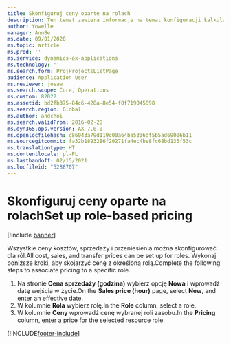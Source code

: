```yaml
---
title: Skonfiguruj ceny oparte na rolach
description: Ten temat zawiera informacje na temat konfiguracji kalkulacji cen dla danych ról.
author: Yowelle
manager: AnnBe
ms.date: 09/01/2020
ms.topic: article
ms.prod: ''
ms.service: dynamics-ax-applications
ms.technology: ''
ms.search.form: ProjProjectsListPage
audience: Application User
ms.reviewer: josaw
ms.search.scope: Core, Operations
ms.custom: 82022
ms.assetid: bd2fb375-84c6-428a-8e54-f0f719045898
ms.search.region: Global
ms.author: andchoi
ms.search.validFrom: 2016-02-28
ms.dyn365.ops.version: AX 7.0.0
ms.openlocfilehash: c86043a79d119c00a64ba5336df5b5ad69006b11
ms.sourcegitcommit: fa32b1893286f20271fa4ec4be8fc68bd135f53c
ms.translationtype: HT
ms.contentlocale: pl-PL
ms.lasthandoff: 02/15/2021
ms.locfileid: "5288707"
---
```

# <a name="set-up-role-based-pricing"></a><span data-ttu-id="a024c-103">Skonfiguruj ceny oparte na rolach</span><span class="sxs-lookup"><span data-stu-id="a024c-103">Set up role-based pricing</span></span>

[!include [banner](../includes/banner.md)]

<span data-ttu-id="a024c-104">Wszystkie ceny kosztów, sprzedaży i przeniesienia można skonfigurować dla ról.</span><span class="sxs-lookup"><span data-stu-id="a024c-104">All cost, sales, and transfer prices can be set up for roles.</span></span> <span data-ttu-id="a024c-105">Wykonaj poniższe kroki, aby skojarzyć cenę z określoną rolą.</span><span class="sxs-lookup"><span data-stu-id="a024c-105">Complete the following steps to associate pricing to a specific role.</span></span>

1. <span data-ttu-id="a024c-106">Na stronie **Cena sprzedaży (godzina)** wybierz opcję **Nowa** i wprowadź datę wejścia w życie.</span><span class="sxs-lookup"><span data-stu-id="a024c-106">On the **Sales price (hour)** page, select **New**, and enter an effective date.</span></span>
2. <span data-ttu-id="a024c-107">W kolumnie **Rola** wybierz rolę.</span><span class="sxs-lookup"><span data-stu-id="a024c-107">In the **Role** column, select a role.</span></span>
3. <span data-ttu-id="a024c-108">W kolumnie **Ceny** wprowadź cenę wybranej roli zasobu.</span><span class="sxs-lookup"><span data-stu-id="a024c-108">In the **Pricing** column, enter a price for the selected resource role.</span></span>


[!INCLUDE[footer-include](../includes/footer-banner.md)]